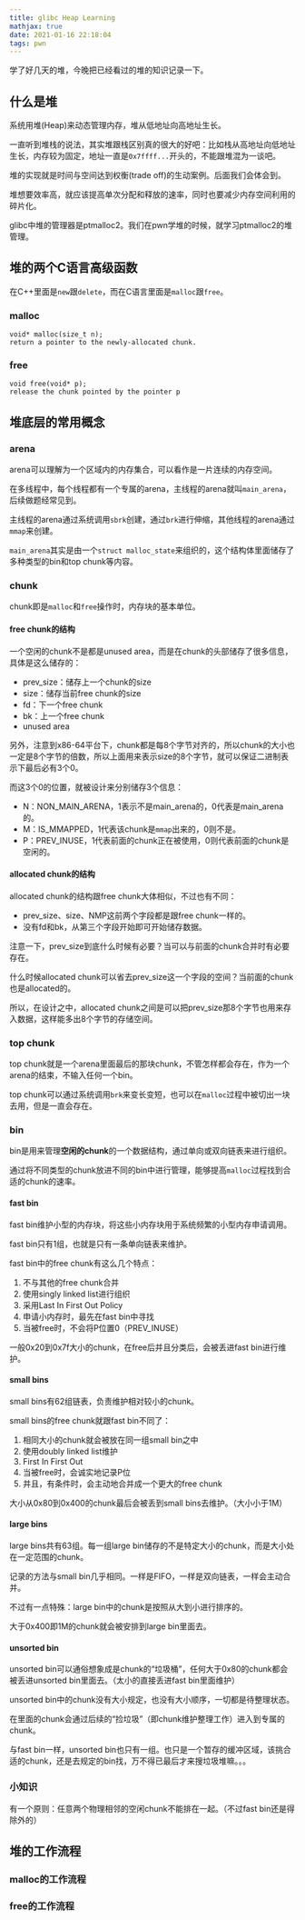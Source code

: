 ```yaml
---
title: glibc Heap Learning
mathjax: true
date: 2021-01-16 22:18:04
tags: pwn
---
```


学了好几天的堆，今晚把已经看过的堆的知识记录一下。

## 什么是堆

系统用堆(Heap)来动态管理内存，堆从低地址向高地址生长。

一直听到堆栈的说法，其实堆跟栈区别真的很大的好吧：比如栈从高地址向低地址生长，内存较为固定，地址一直是`0x7ffff...`开头的，不能跟堆混为一谈吧。

堆的实现就是时间与空间达到权衡(trade off)的生动案例。后面我们会体会到。

堆想要效率高，就应该提高单次分配和释放的速率，同时也要减少内存空间利用的碎片化。

glibc中堆的管理器是ptmalloc2。我们在pwn学堆的时候，就学习ptmalloc2的堆管理。

## 堆的两个C语言高级函数

在C++里面是`new`跟`delete`，而在C语言里面是`malloc`跟`free`。

### malloc

```
void* malloc(size_t n);
return a pointer to the newly-allocated chunk.
```

### free

```
void free(void* p);
release the chunk pointed by the pointer p
```

## 堆底层的常用概念

### arena

arena可以理解为一个区域内的内存集合，可以看作是一片连续的内存空间。

在多线程中，每个线程都有一个专属的arena，主线程的arena就叫`main_arena`，后续做题经常见到。

主线程的arena通过系统调用`sbrk`创建，通过`brk`进行伸缩，其他线程的arena通过`mmap`来创建。

`main_arena`其实是由一个`struct malloc_state`来组织的，这个结构体里面储存了多种类型的bin和top chunk等内容。

### chunk

chunk即是`malloc`和`free`操作时，内存块的基本单位。

#### free chunk的结构

一个空闲的chunk不是都是unused area，而是在chunk的头部储存了很多信息，具体是这么储存的：

- prev_size：储存上一个chunk的size
- size：储存当前free chunk的size
- fd：下一个free chunk
- bk：上一个free chunk
- unused area

另外，注意到x86-64平台下，chunk都是每8个字节对齐的，所以chunk的大小也一定是8个字节的倍数，所以上面用来表示size的8个字节，就可以保证二进制表示下最后必有3个0。

而这3个0的位置，就被设计来分别储存3个信息：

- N：NON_MAIN_ARENA，1表示不是main_arena的，0代表是main_arena的。
- M：IS_MMAPPED，1代表该chunk是`mmap`出来的，0则不是。
- P：PREV_INUSE，1代表前面的chunk正在被使用，0则代表前面的chunk是空闲的。

#### allocated chunk的结构

allocated chunk的结构跟free chunk大体相似，不过也有不同：

- prev_size、size、NMP这前两个字段都是跟free chunk一样的。
- 没有fd和bk，从第三个字段开始即可开始储存数据。

注意一下，prev_size到底什么时候有必要？当可以与前面的chunk合并时有必要存在。

什么时候allocated chunk可以省去prev_size这一个字段的空间？当前面的chunk也是allocated的。

所以，在设计之中，allocated chunk之间是可以把prev_size那8个字节也用来存入数据，这样能多出8个字节的存储空间。

### top chunk

top chunk就是一个arena里面最后的那块chunk，不管怎样都会存在，作为一个arena的结束，不输入任何一个bin。

top chunk可以通过系统调用`brk`来变长变短，也可以在`malloc`过程中被切出一块去用，但是一直会存在。

### bin

bin是用来管理**空闲的chunk**的一个数据结构，通过单向或双向链表来进行组织。

通过将不同类型的chunk放进不同的bin中进行管理，能够提高`malloc`过程找到合适的chunk的速率。

#### fast bin

fast bin维护小型的内存块，将这些小内存块用于系统频繁的小型内存申请调用。

fast bin只有1组，也就是只有一条单向链表来维护。

fast bin中的free chunk有这么几个特点：

1. 不与其他的free chunk合并
2. 使用singly linked list进行组织
3. 采用Last In First Out Policy
4. 申请小内存时，最先在fast bin中寻找
5. 当被free时，不会将P位置0（PREV_INUSE）

一般0x20到0x7f大小的chunk，在free后并且分类后，会被丢进fast bin进行维护。

#### small bins

small bins有62组链表，负责维护相对较小的chunk。

small bins的free chunk就跟fast bin不同了：

1. 相同大小的chunk就会被放在同一组small bin之中
2. 使用doubly linked list维护
3. First In First Out
4. 当被free时，会诚实地记录P位
5. 并且，有条件时，会主动地合并成一个更大的free chunk

大小从0x80到0x400的chunk最后会被丢到small bins去维护。（大小小于1M）

#### large bins

large bins共有63组。每一组large bin储存的不是特定大小的chunk，而是大小处在一定范围的chunk。

记录的方法与small bin几乎相同。一样是FIFO，一样是双向链表，一样会主动合并。

不过有一点特殊：large bin中的chunk是按照从大到小进行排序的。

大于0x400即1M的chunk就会被安排到large bin里面去。

#### unsorted bin

unsorted bin可以通俗想象成是chunk的“垃圾桶”，任何大于0x80的chunk都会被丢进unsorted bin里面去。（太小的直接丢进fast bin里面维护）

unsorted bin中的chunk没有大小规定，也没有大小顺序，一切都是待整理状态。

在里面的chunk会通过后续的“捡垃圾”（即chunk维护整理工作）进入到专属的chunk。

与fast bin一样，unsorted bin也只有一组。也只是一个暂存的缓冲区域，该挑合适的chunk，还是去规定的bin找，万不得已最后才来搜垃圾堆嘛。。。

### 小知识

有一个原则：任意两个物理相邻的空闲chunk不能排在一起。（不过fast bin还是得除外的）

## 堆的工作流程

### malloc的工作流程

### free的工作流程
